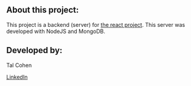 ## About this project: 

This project is a backend (server) for <a href="https://github.com/talco318/react-login">the react project</a>.
This server was developed with NodeJS and MongoDB. 



## Developed by:

Tal Cohen

<a href="https://www.linkedin.com/in/talco318/">LinkedIn</a>
